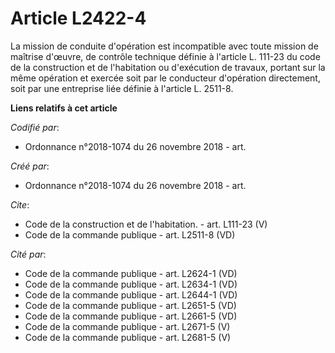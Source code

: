 # Article L2422-4

La mission de conduite d'opération est incompatible avec toute mission de maîtrise d'œuvre, de contrôle technique définie à
l'article L. 111-23 du code de la construction et de l'habitation ou d'exécution de travaux, portant sur la même opération et
exercée soit par le conducteur d'opération directement, soit par une entreprise liée définie à l'article L. 2511-8.

**Liens relatifs à cet article**

_Codifié par_:

  - Ordonnance n°2018-1074 du 26 novembre 2018 - art.

_Créé par_:

  - Ordonnance n°2018-1074 du 26 novembre 2018 - art.

_Cite_:

  - Code de la construction et de l'habitation. - art. L111-23 (V)
  - Code de la commande publique - art. L2511-8 (VD)

_Cité par_:

  - Code de la commande publique - art. L2624-1 (VD)
  - Code de la commande publique - art. L2634-1 (VD)
  - Code de la commande publique - art. L2644-1 (VD)
  - Code de la commande publique - art. L2651-5 (VD)
  - Code de la commande publique - art. L2661-5 (VD)
  - Code de la commande publique - art. L2671-5 (V)
  - Code de la commande publique - art. L2681-5 (V)
